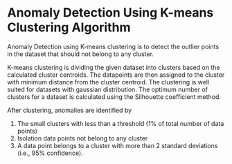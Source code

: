 # Anomaly Detection Using K-means Clustering Algorithm

Anomaly Detection using K-means clustering is to detect the outlier points in the dataset that should not belong to any cluster.

K-means clustering is dividing the given dataset into clusters based on the calculated cluster centroids. The datapoints are then assigned to the cluster with minimum distance
from the cluster centroid. The clustering is well suited for datasets with gaussian distribution. The optimum number of clusters for a dataset is calculated using the Silhouette coefficient method.

After clustering, anomalies are identified by 
1. The small clusters with less than a threshold (1% of total number of data points) 
2. Isolation data points not belong to any cluster
3. A data point belongs to a cluster with more than 2 standard deviations (i.e., 95% confidence).
